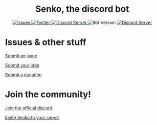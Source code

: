 <div align='center'>
    <h1>Senko, the discord bot</h1>
    <a href="https://github.com/Senbyte1/Senko-Issues/issues">
      <img alt="Issues" src="https://img.shields.io/github/issues/Senbyte1/Senko-Issues?color=0088ff" />
    </a>
    <a href="https://twitter.com/TrueSenko">
      <img alt="Twitter" src="https://img.shields.io/badge/Twitter-2f4962?style=flat&logo=twitter" />
    </a>
    <a href="https://discord.com/invite/senko">
      <img alt="Discord Server" src="https://img.shields.io/badge/Discord_Server-303030?style=flat&logo=discord&logoColor=white" />
    </a>
    <a>
      <img alt="Bot Version" src="https://img.shields.io/badge/Bot%20Version-0.5.4-70FF00?style=flat" />
    </a>
    <a href="https://reddit.com/r/SenkosWorld">
      <img alt="Discord Server" src="https://img.shields.io/badge/Reddit-303030?style=flat&logo=reddit" />
    </a>
    <div>

</div>

<div align='left'>

<h1>Issues & other stuff</h1>

[Submit an issue](https://github.com/SenkoTheKitsune1/Senko-Issues/issues/new?assignees=&labels=Bug/Error&template=bug-report.md&title=)

[Submit your idea](https://github.com/Senbyte1/Senko-Issues/issues/new?assignees=&labels=Feature+Request&template=feature_request.md&title=)

[Submit a question](https://github.com/SenkoTheKitsune1/Senko-Issues/issues/new?assignees=&labels=Question)

<h1>Join the community!</h1>

[Join the official discord](https://discord.com/invite/senko)

[Invite Senko to your server](https://discord.com/oauth2/authorize?client_id=777676015887319050&permissions=25600&scope=bot)

